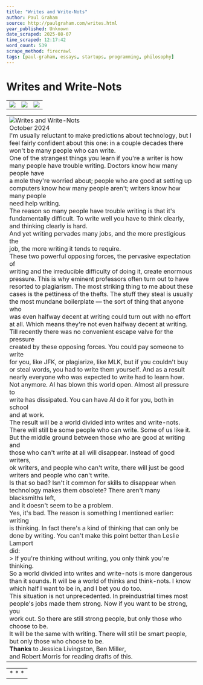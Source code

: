 ```yaml
---
title: "Writes and Write-Nots"
author: Paul Graham
source: http://paulgraham.com/writes.html
year_published: Unknown
date_scraped: 2025-08-07
time_scraped: 12:17:42
word_count: 539
scrape_method: firecrawl
tags: [paul-graham, essays, startups, programming, philosophy]
---
```


# Writes and Write-Nots

|     |     |     |
| --- | --- | --- |
| ![](https://s.turbifycdn.com/aah/paulgraham/bel-7.gif) | ![](https://sep.turbifycdn.com/ca/Img/trans_1x1.gif) | [![](https://s.turbifycdn.com/aah/paulgraham/bel-8.gif)](https://paulgraham.com/index.html)

|     |
| --- |
| ![Writes and Write-Nots](https://s.turbifycdn.com/aah/paulgraham/writes-and-write-nots-1.gif)<br>October 2024<br>I'm usually reluctant to make predictions about technology, but I<br>feel fairly confident about this one: in a couple decades there<br>won't be many people who can write.<br>One of the strangest things you learn if you're a writer is how<br>many people have trouble writing. Doctors know how many people have<br>a mole they're worried about; people who are good at setting up<br>computers know how many people aren't; writers know how many people<br>need help writing.<br>The reason so many people have trouble writing is that it's<br>fundamentally difficult. To write well you have to think clearly,<br>and thinking clearly is hard.<br>And yet writing pervades many jobs, and the more prestigious the<br>job, the more writing it tends to require.<br>These two powerful opposing forces, the pervasive expectation of<br>writing and the irreducible difficulty of doing it, create enormous<br>pressure. This is why eminent professors often turn out to have<br>resorted to plagiarism. The most striking thing to me about these<br>cases is the pettiness of the thefts. The stuff they steal is usually<br>the most mundane boilerplate — the sort of thing that anyone who<br>was even halfway decent at writing could turn out with no effort<br>at all. Which means they're not even halfway decent at writing.<br>Till recently there was no convenient escape valve for the pressure<br>created by these opposing forces. You could pay someone to write<br>for you, like JFK, or plagiarize, like MLK, but if you couldn't buy<br>or steal words, you had to write them yourself. And as a result<br>nearly everyone who was expected to write had to learn how.<br>Not anymore. AI has blown this world open. Almost all pressure to<br>write has dissipated. You can have AI do it for you, both in school<br>and at work.<br>The result will be a world divided into writes and write-nots.<br>There will still be some people who can write. Some of us like it.<br>But the middle ground between those who are good at writing and<br>those who can't write at all will disappear. Instead of good writers,<br>ok writers, and people who can't write, there will just be good<br>writers and people who can't write.<br>Is that so bad? Isn't it common for skills to disappear when<br>technology makes them obsolete? There aren't many blacksmiths left,<br>and it doesn't seem to be a problem.<br>Yes, it's bad. The reason is something I mentioned earlier: writing<br>is thinking. In fact there's a kind of thinking that can only be<br>done by writing. You can't make this point better than Leslie Lamport<br>did:<br>> If you're thinking without writing, you only think you're thinking.<br>So a world divided into writes and write-nots is more dangerous<br>than it sounds. It will be a world of thinks and think-nots. I know<br>which half I want to be in, and I bet you do too.<br>This situation is not unprecedented. In preindustrial times most<br>people's jobs made them strong. Now if you want to be strong, you<br>work out. So there are still strong people, but only those who<br>choose to be.<br>It will be the same with writing. There will still be smart people,<br>but only those who choose to be.<br>**Thanks** to Jessica Livingston, Ben Miller, <br>and Robert Morris for reading drafts of this. |

|     |
| --- |
| * * * | |
